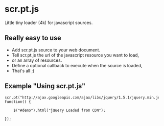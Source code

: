 scr.pt.js
==========
Little tiny loader (4k) for javascript sources.

Really easy to use
------------------
- Add scr.pt.js source to your web document.
- Tell scr.pt.js the url of the javascript resource you want to load,
- or an array of resources.
- Define a optional callback to execute when the source is loaded,
- That's all ;)

Example "Using scr.pt.js"
--------------------------
    
    scr.pt("http://ajax.googleapis.com/ajax/libs/jquery/1.5.1/jquery.min.js", function() {

        $("#demo").html("jQuery Loaded from CDN");

    });
